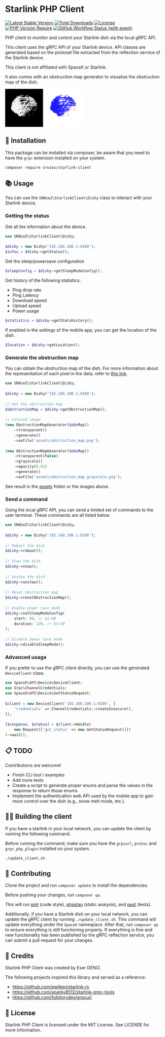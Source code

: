 # Starlink PHP Client

[![Latest Stable Version](https://poser.pugx.org/srwiez/starlink-client/v)](https://packagist.org/packages/srwiez/starlink-client)
[![Total Downloads](https://poser.pugx.org/srwiez/starlink-client/downloads)](https://packagist.org/packages/srwiez/starlink-client)
[![License](https://poser.pugx.org/srwiez/starlink-client/license)](https://packagist.org/packages/srwiez/starlink-client)
[![PHP Version Require](https://poser.pugx.org/srwiez/starlink-client/require/php)](https://packagist.org/packages/srwiez/starlink-client)
[![GitHub Workflow Status (with event)](https://img.shields.io/github/actions/workflow/status/srwiez/php-starlink-client/test.yml?label=Tests)](https://github.com/srwiez/php-starlink-client/actions/workflows/test.yml)

PHP client to monitor and control your Starlink dish via the local gRPC API. 

This client uses the gRPC API of your Starlink device. API classes are generated based on the protoset file extracted from the reflection service of the Starlink device. 

This client is not affiliated with SpaceX or Starlink.

It also comes with an obstruction map generator to visualize the obstruction map of the dish.

![Obstruction map grayscale](assets/obstruction_map_grayscale.png)
![Obstruction map](assets/obstruction_map.png)

## 🚀 Installation
This package can be installed via composer, be aware that you need to have the `grpc` extension installed on your system.
```bash
composer require srwiez/starlink-client
```

## 📚 Usage
You can use the `SRWieZ\StarlinkClient\Dishy` class to interact with your Starlink device.

### Getting the status
Get all the information about the device.
```php 
use SRWieZ\StarlinkClient\Dishy;

$dishy = new Dishy('192.168.100.1:9200');
$infos = $dishy->getStatus();
```

Get the sleep/powersave configuration
```php
$sleepConfig = $dishy->getSleepModeConfig();
```

Get history of the following statistics:
- Ping drop rate
- Ping Latency
- Download speed
- Upload speed
- Power usage

```php
$statistics = $dishy->getStatsHistory();
```

If enabled in the settings of the mobile app, you can get the location of the dish.
```php
$location = $dishy->getLocation();
```

### Generate the obstruction map
You can obtain the obstruction map of the dish. For more information about the representation of each pixel in the data, refer to [this link](https://github.com/sparky8512/starlink-grpc-tools/blob/main/dish_obstruction_map.py).
```php
use SRWieZ\StarlinkClient\Dishy;

$dishy = new Dishy('192.168.100.1:9200');

// Get the obstruction map
$obstructionMap = $dishy->getObstructionMap();

// Colored image
(new ObstructionMapGenerator($obsMap))
    ->transparent()
    ->generate()
    ->asFile('assets/obstruction_map.png');

(new ObstructionMapGenerator($obsMap))
    ->transparent(false)
    ->grayscale()
    ->opacity(0.95)
    ->generate()
    ->asFile('assets/obstruction_map_grayscale.png');
```
See result in the [assets](assets) folder or the images above.

### Send a command
Using the local gRPC API, you can send a limited set of commands to the user terminal. These commands are all listed below. 

```php
use SRWieZ\StarlinkClient\Dishy;

$dishy = new Dishy('192.168.100.1:9200');

// Reboot the dish
$dishy->reboot();

// Stow the dish
$dishy->stow();

// Unstow the dish
$dishy->unstow();

// Reset obstruction map
$dishy->resetObstructionMap();

// Enable power save mode
$dishy->setSleepModeConfig(
    start: 60, // 01:00
    duration: 120, // 03:00
);

// Disable power save mode
$dishy->disableSleepMode();
```

### Advanced usage
If you prefer to use the gRPC client directly, you can use the generated `DeviceClient` class.

```php
use SpaceX\API\Device\DeviceClient;
use Grpc\ChannelCredentials;
use SpaceX\API\Device\GetStatusRequest;

$client = new DeviceClient('192.168.100.1:9200', [
    'credentials' => ChannelCredentials::createInsecure(),
]);

[$response, $status] = $client->Handle(
    new Request(['get_status' => new GetStatusRequest()])
)->wait();
```

## 📋 TODO
Contributions are welcome!

- Finish CLI tool / examples
- Add more tests
- Create a script to generate proper enums and parse the values in the response to return those enums.
- Implement the authentication web API used by the mobile app to gain more control over the dish (e.g., snow melt mode, etc.).

## 🧑‍🔧 Building the client
If you have a starlink in your local network, you can update the client by running the following command.

Before running the command, make sure you have the `grpcurl`,  `protoc` and `grpc_php_plugin` installed on your system.

```bash
./update_client.sh
```

## 🤝 Contributing
Clone the project and run `composer update` to install the dependencies.

Before pushing your changes, run `composer qa`. 

This will run [pint](http://github.com/laravel/pint) (code style), [phpstan](http://github.com/phpstan/phpstan) (static analysis), and [pest](http://github.com/pestphp/pest) (tests).

Additionally, if you have a Starlink dish on your local network, you can update the gRPC client by running `./update_client.sh`. This command will update everything under the `SpaceX` namespace. After that, run `composer qa` to ensure everything is still functioning properly. If everything is fine and new functionality has been published by the gRPC reflection service, you can submit a pull request for your changes.


## 👥 Credits

Starlink PHP Client was created by Eser DENIZ.

The following projects inspired this library and served as a reference:

- https://github.com/ewilken/starlink-rs
- https://github.com/sparky8512/starlink-grpc-tools
- https://github.com/fullstorydev/grpcurl

## 📝 License

Starlink PHP Client is licensed under the MIT License. See LICENSE for more information.
